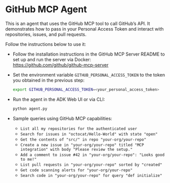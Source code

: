 # GitHub MCP Agent

This is an agent that uses the GitHub MCP tool to call GitHub’s API. It demonstrates how to pass in your Personal Access Token and interact with repositories, issues, and pull requests.

Follow the instructions below to use it:

* Follow the installation instructions in the GitHub MCP Server README to set up and run the server via Docker:  
  https://github.com/github/github-mcp-server

* Set the environment variable `GITHUB_PERSONAL_ACCESS_TOKEN` to the token you obtained in the previous step:
  ```bash
  export GITHUB_PERSONAL_ACCESS_TOKEN=<your_personal_access_token>
  ```

* Run the agent in the ADK Web UI or via CLI:
  ```bash
  python agent.py
  ```


* Sample queries using GitHub MCP capabilities:

  - `List all my repositories for the authenticated user`  
  - `Search for issues in "octocat/Hello-World" with state "open"`  
  - `Get the contents of "src/" in repo "your-org/your-repo"`  
  - `Create a new issue in "your-org/your-repo" titled "MCP integration" with body "Please review the setup."`  
  - `Add a comment to issue #42 in "your-org/your-repo": "Looks good to me!"`  
  - `List pull requests in "your-org/your-repo" sorted by "created"`  
  - `Get code scanning alerts for "your-org/your-repo"`  
  - `Search code in "your-org/your-repo" for query "def initialize"`  
